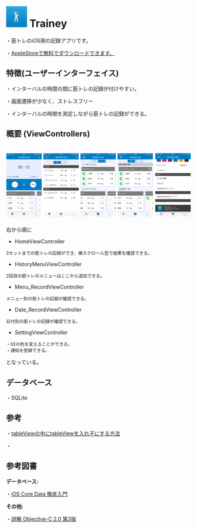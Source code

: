 # ![Trainey](misc/icon.png) Trainey
・筋トレのiOS用の記録アプリです。

・[AppleStoreで無料でダウンロードできます。](https://geo.itunes.apple.com/jp/app/trainey-intabaru-zhongni-jian/id1022841669?mt=8)

## 特徴(ユーザーインターフェイス)
・インターバルの時間の間に筋トレの記録が付けやすい。

・画面遷移が少なく、ストレスフリー

・インターバルの時間を測定しながら筋トレの記録ができる。

## 概要 (ViewControllers)

# ![Trainey](misc/ViewControllers_ScreenShot.001.png)

右から順に

* HomeViewController

`````
3セットまでの筋トレの記録ができ、横スクロール型で結果を確認できる。
`````

* HistoryMenuViewController

````
2回目の筋トレのメニューはここから追加できる。
````

* Menu_RecordViewController

````
メニュー別の筋トレの記録が確認できる。
````

* Date_RecordViewController

````
日付別の筋トレの記録が確認できる。
````

* SettingViewController

````
・UIの色を変えることができる。
・通知を登録できる。
````

となっている。

## データベース

・SQLite

## 参考

・[tableViewの中にtableViewを入れ子にする方法](http://qiita.com/bohemian916/items/16e647e9c493347bec1c)

・

## 参考図書

**データベース:**

・[iOS Core Data 徹底入門](http://www.amazon.co.jp/iOS-Core-Data徹底入門-國居-貴浩/dp/4798039799)

**その他:**

・[詳解 Objective-C 2.0 第3版](http://www.amazon.co.jp/詳解-Objective-C-2-0-第3版-荻原/dp/4797368276)